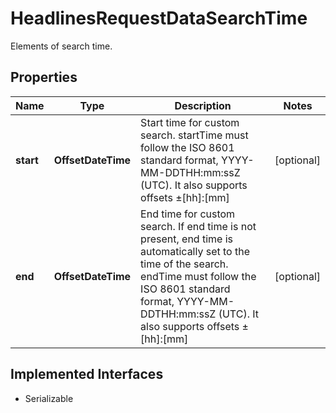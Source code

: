 

# HeadlinesRequestDataSearchTime

Elements of search time.

## Properties

Name | Type | Description | Notes
------------ | ------------- | ------------- | -------------
**start** | **OffsetDateTime** | Start time for custom search. startTime must follow the ISO 8601 standard format, YYYY-MM-DDTHH:mm:ssZ (UTC). It also supports offsets ±[hh]:[mm] |  [optional]
**end** | **OffsetDateTime** | End time for custom search. If end time is not present, end time is automatically set to the time of the search. endTime must follow the ISO 8601 standard format, YYYY-MM-DDTHH:mm:ssZ (UTC). It also supports offsets ±[hh]:[mm] |  [optional]


## Implemented Interfaces

* Serializable



